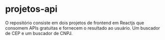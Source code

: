 # projetos-api
O repositório consiste em dois projetos de frontend em Reactjs
que consomem APIs gratuitas e fornecem o resultado ao usuário.
Um buscador de CEP e um buscador de CNPJ.
